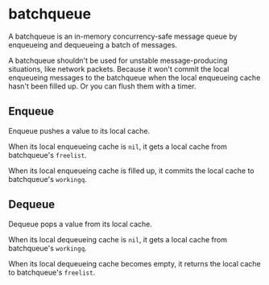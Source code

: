 # batchqueue

A batchqueue is an in-memory concurrency-safe message queue by enqueueing and dequeueing a batch of messages.

A batchqueue shouldn't be used for unstable message-producing situations, like network packets. Because it won't commit the local enqueueing messages to the batchqueue when the local enqueueing cache hasn't been filled up. Or you can flush them with a timer.

## Enqueue

Enqueue pushes a value to its local cache.

When its local enqueueing cache is `nil`, it gets a local cache from batchqueue's `freelist`.

When its local enqueueing cache is filled up, it commits the local cache to batchqueue's `workingq`.

## Dequeue

Dequeue pops a value from its local cache.

When its local dequeueing cache is `nil`, it gets a local cache from batchqueue's `workingq`.

When its local dequeueing cache becomes empty, it returns the local cache to batchqueue's `freelist`.

